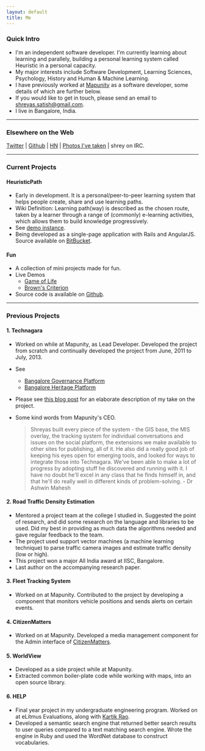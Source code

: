 ```yaml
---
layout: default
title: Me 
---
```


### Quick Intro 

* I'm an independent software developer. I'm currently learning about learning and parallely, building a personal learning system called Heuristic in a personal capacity.
* My major interests include Software Development, Learning Sciences, Psychology, History and Human & Machine Learning.
* I have previously worked at [Mapunity](http://mapunity.in) as a software developer, some details of which are further below.
* If you would like to get in touch, please send an email to <shreyas.satish@gmail.com>.
* I live in Bangalore, India.

***

### Elsewhere on the Web

[Twitter](https://twitter.com/shreyas_satish) |
[Github](https://github.com/shreyas-satish) |
[HN](https://news.ycombinator.com/user?id=shreyas-satish) | 
[Photos I've taken](https://secure.flickr.com/photos/108054697@N06/) | 
shrey on IRC.

***

### Current Projects

#### HeuristicPath

* Early in development. It is a personal/peer-to-peer learning system that helps people create, share and use learning paths. 
* Wiki Definition: Learning path(way) is described as the chosen route, taken by a learner through a range of (commonly) e-learning activities, which allows them to build knowledge progressively.  
* See [demo instance](http://heuristicpath.com).
* Being developed as a single-page application with Rails and AngularJS. Source available on [BitBucket](https://bitbucket.org/shreyas_satish/heuristicpath/src).

#### Fun

* A collection of mini projects made for fun.
* Live Demos
  * [Game of Life](/demos/game_of_life)
  * [Brown's Criterion](/demos/brown)
* Source code is available on [Github](https://github.com/shreyas-satish/fun).

***

### Previous Projects

#### 1. Technagara

* Worked on while at Mapunity, as Lead Developer. Developed the project from scratch and continually developed the project from June, 2011 to July, 2013.
* See
  * [Bangalore Governance Platform](http://bcity.in)
  * [Bangalore Heritage Platform](http://bangaloreheritage.in)
* Please see [this blog post](/blog/technagara) for an elaborate description of my take on the project. 
* Some kind words from Mapunity's CEO.
  
  > Shreyas built every piece of the system - the GIS base, the MIS overlay, the tracking system for individual conversations and issues on the social platform, the extensions we make available to other sites for publishing, all of it. He also did a really good job of keeping his eyes open for emerging tools, and looked for ways to integrate those into Technagara. We've been able to make a lot of progress by adopting stuff he discovered and running with it. I have no doubt he'll excel in any class that he finds himself in, and that he'll do really well in different kinds of problem-solving. - Dr Ashwin Mahesh 

#### 2. Road Traffic Density Estimation

* Mentored a project team at the college I studied in. Suggested the point of research, and did some research on the language and libraries to be used. Did my best in providing as much data the algorithms needed and gave regular feedback to the team.
* The project used support vector machines (a machine learning technique) to parse traffic camera images and estimate traffic density (low or high). 
* This project won a major All India award at IISC, Bangalore.
* Last author on the accompanying research paper.

#### 3. Fleet Tracking System

* Worked on at Mapunity. Contributed to the project by developing a component that monitors vehicle positions and sends alerts on certain events.

#### 4. CitizenMatters

* Worked on at Mapunity. Developed a media management component for the Admin interface of [CitizenMatters](http://citizenmatters.in).

#### 5. WorldView

* Developed as a side project while at Mapunity.
* Extracted common boiler-plate code while working with maps, into an open source library.

#### 6. HELP

* Final year project in my undergraduate engineering program. Worked on at eLitmus Evaluations, along with [Kartik Rao](http://karthikrao.in).
* Developed a semantic search engine that returned better search results to user queries compared to a text matching search engine. Wrote the engine in Ruby and used the WordNet database to construct vocabularies.

